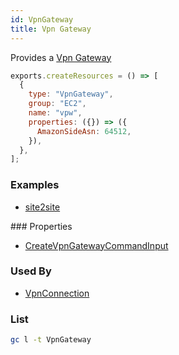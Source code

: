 ```yaml
---
id: VpnGateway
title: Vpn Gateway
---
```


Provides a [Vpn Gateway](https://console.aws.amazon.com/vpc/home?#VpnGateways:)

```js
exports.createResources = () => [
  {
    type: "VpnGateway",
    group: "EC2",
    name: "vpw",
    properties: ({}) => ({
      AmazonSideAsn: 64512,
    }),
  },
];
```

### Examples

- [site2site](https://github.com/grucloud/grucloud/blob/main/examples/aws/EC2/site2site)

### Properties

- [CreateVpnGatewayCommandInput](https://docs.aws.amazon.com/AWSJavaScriptSDK/v3/latest/clients/client-ec2/interfaces/createvpngatewaycommandinput.html)

### Used By

- [VpnConnection](./VpnConnection.md)

### List

```sh
gc l -t VpnGateway
```

```sh

```
